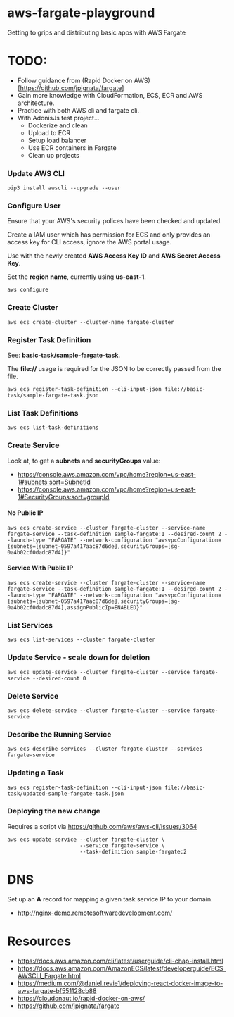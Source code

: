 # aws-fargate-playground
Getting to grips and distributing basic apps with AWS Fargate

# TODO:

- Follow guidance from (Rapid Docker on AWS)[https://github.com/jpignata/fargate]
- Gain more knowledge with CloudFormation, ECS, ECR and AWS architecture.
- Practice with both AWS cli and fargate cli.
- With AdonisJs test project...
    - Dockerize and clean
    - Upload to ECR
    - Setup load balancer
    - Use ECR containers in Fargate
    - Clean up projects

### Update AWS CLI

```
pip3 install awscli --upgrade --user
```

### Configure User

Ensure that your AWS's security polices have been checked and updated.

Create a IAM user which has permission for ECS and only provides an access key for CLI access, ignore the AWS portal usage.

Use with the newly created **AWS Access Key ID** and **AWS Secret Access Key**.

Set the **region name**, currently using **us-east-1**.

```
aws configure
```

### Create Cluster

```
aws ecs create-cluster --cluster-name fargate-cluster
```

### Register Task Definition

See: **basic-task/sample-fargate-task**.

The **file://** usage is required for the JSON to be correctly passed from the file.

```
aws ecs register-task-definition --cli-input-json file://basic-task/sample-fargate-task.json
```

### List Task Definitions

```
aws ecs list-task-definitions
```

### Create Service

Look at, to get a **subnets** and **securityGroups** value:
- https://console.aws.amazon.com/vpc/home?region=us-east-1#subnets:sort=SubnetId
- https://console.aws.amazon.com/vpc/home?region=us-east-1#SecurityGroups:sort=groupId

#### No Public IP

```
aws ecs create-service --cluster fargate-cluster --service-name fargate-service --task-definition sample-fargate:1 --desired-count 2 --launch-type "FARGATE" --network-configuration "awsvpcConfiguration={subnets=[subnet-0597a417aac87d6de],securityGroups=[sg-0a4b02cf0dadc87d4]}"
```

#### Service With Public IP

```
aws ecs create-service --cluster fargate-cluster --service-name fargate-service --task-definition sample-fargate:1 --desired-count 2 --launch-type "FARGATE" --network-configuration "awsvpcConfiguration={subnets=[subnet-0597a417aac87d6de],securityGroups=[sg-0a4b02cf0dadc87d4],assignPublicIp=ENABLED}"
```

###  List Services

```
aws ecs list-services --cluster fargate-cluster
```

###  Update Service - scale down for deletion

```
aws ecs update-service --cluster fargate-cluster --service fargate-service --desired-count 0
```
###  Delete Service

```
aws ecs delete-service --cluster fargate-cluster --service fargate-service
```

### Describe the Running Service

```
aws ecs describe-services --cluster fargate-cluster --services fargate-service
```

### Updating a Task

```
aws ecs register-task-definition --cli-input-json file://basic-task/updated-sample-fargate-task.json
```

### Deploying the new change

Requires a script via https://github.com/aws/aws-cli/issues/3064

```
aws ecs update-service --cluster fargate-cluster \
                       --service fargate-service \
                       --task-definition sample-fargate:2
```

# DNS

Set up an **A** record for mapping a given task service IP to your domain.

- http://nginx-demo.remotesoftwaredevelopment.com/

# Resources

- https://docs.aws.amazon.com/cli/latest/userguide/cli-chap-install.html
- https://docs.aws.amazon.com/AmazonECS/latest/developerguide/ECS_AWSCLI_Fargate.html
- https://medium.com/@daniel.revie1/deploying-react-docker-image-to-aws-fargate-bf551128cb88
- https://cloudonaut.io/rapid-docker-on-aws/
- https://github.com/jpignata/fargate
